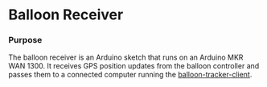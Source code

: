 # Balloon Receiver

### Purpose
The balloon receiver is an Arduino sketch that runs on an Arduino MKR WAN 1300. It receives GPS position updates from the balloon controller and passes them to a connected computer running the [balloon-tracker-client](../balloon-tracker-client).
